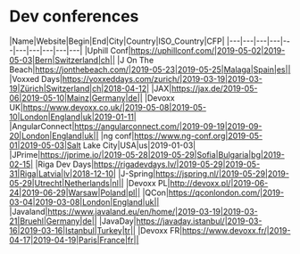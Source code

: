 # Dev conferences

|Name|Website|Begin|End|City|Country|ISO_Country|CFP|
|---|---|---|---|---|---|---|---|---|---|
|Uphill Conf|https://uphillconf.com/|2019-05-02|2019-05-03|Bern|Switzerland|ch||
|J On The Beach|https://jonthebeach.com/|2019-05-23|2019-05-25|Malaga|Spain|es||
|Voxxed Days|https://voxxeddays.com/zurich/|2019-03-19|2019-03-19|Zürich|Switzerland|ch|2018-04-12|
|JAX|https://jax.de/2019-05-06|2019-05-10|Mainz|Germany|de||
|Devoxx UK|https://www.devoxx.co.uk/|2019-05-08|2019-05-10|London|England|uk|2019-01-11|
|AngularConnect|https://angularconnect.com/|2019-09-19|2019-09-20|London|England|uk||
|ng conf|https://www.ng-conf.org|2019-05-01|2019-05-03|Salt Lake City|USA|us|2019-01-03|
|JPrime|https://jprime.io/|2019-05-28|2019-05-29|Sofia|Bulgaria|bg|2019-02-15|
|Riga Dev Days|https://rigadevdays.lv/|2019-05-29|2019-05-31|Riga|Latvia|lv|2018-12-10|
|J-Spring|https://jspring.nl/|2019-05-29|2019-05-29|Utrecht|Netherlands|nl||
|Devoxx PL|http://devoxx.pl/|2019-06-24|2019-06-29|Warsaw|Poland|pl||
|QCon|https://qconlondon.com/|2019-03-04|2019-03-08|London|England|uk||
|Javaland|https://www.javaland.eu/en/home/|2019-03-19|2019-03-21|Bruehl|Germany|de||
|JavaDay|https://javaday.istanbul/|2019-03-16|2019-03-16|Istanbul|Turkey|tr||
|Devoxx FR|https://www.devoxx.fr/|2019-04-17|2019-04-19|Paris|France|fr||
